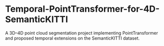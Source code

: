 # Temporal-PointTransformer-for-4D-SemanticKITTI
A 3D–4D point cloud segmentation project implementing PointTransformer and proposed temporal extensions on the SemanticKITTI dataset.
